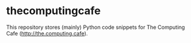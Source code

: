 # thecomputingcafe
This repository stores (mainly) Python code snippets for The Computing Cafe (http://the.computing.cafe).
